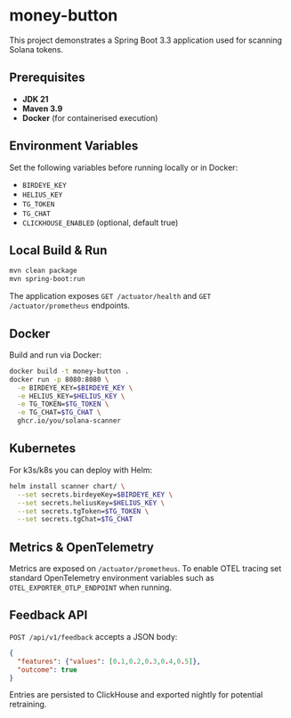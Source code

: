 # money-button

This project demonstrates a Spring Boot 3.3 application used for scanning Solana tokens.

## Prerequisites
- **JDK 21**
- **Maven 3.9**
- **Docker** (for containerised execution)

## Environment Variables
Set the following variables before running locally or in Docker:
- `BIRDEYE_KEY`
- `HELIUS_KEY`
- `TG_TOKEN`
- `TG_CHAT`
- `CLICKHOUSE_ENABLED` (optional, default true)

## Local Build & Run
```bash
mvn clean package
mvn spring-boot:run
```
The application exposes `GET /actuator/health` and `GET /actuator/prometheus` endpoints.

## Docker
Build and run via Docker:
```bash
docker build -t money-button .
docker run -p 8080:8080 \
  -e BIRDEYE_KEY=$BIRDEYE_KEY \
  -e HELIUS_KEY=$HELIUS_KEY \
  -e TG_TOKEN=$TG_TOKEN \
  -e TG_CHAT=$TG_CHAT \
  ghcr.io/you/solana-scanner
```

## Kubernetes
For k3s/k8s you can deploy with Helm:
```bash
helm install scanner chart/ \
  --set secrets.birdeyeKey=$BIRDEYE_KEY \
  --set secrets.heliusKey=$HELIUS_KEY \
  --set secrets.tgToken=$TG_TOKEN \
  --set secrets.tgChat=$TG_CHAT
```

## Metrics & OpenTelemetry
Metrics are exposed on `/actuator/prometheus`. To enable OTEL tracing set standard
OpenTelemetry environment variables such as `OTEL_EXPORTER_OTLP_ENDPOINT` when running.

## Feedback API
`POST /api/v1/feedback` accepts a JSON body:
```json
{
  "features": {"values": [0.1,0.2,0.3,0.4,0.5]},
  "outcome": true
}
```
Entries are persisted to ClickHouse and exported nightly for potential retraining.
